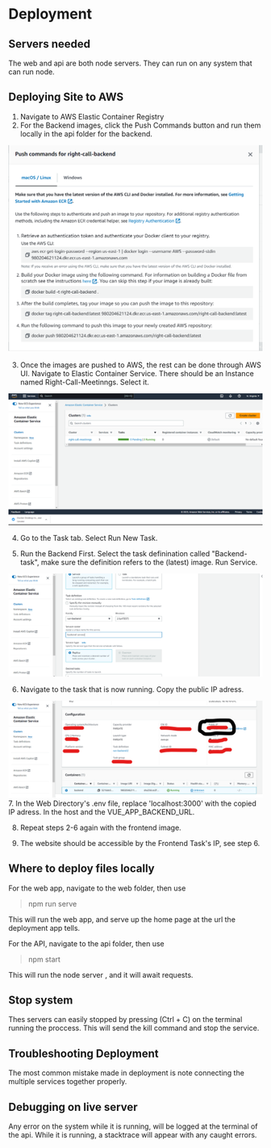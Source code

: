 # Deployment
## Servers needed
The web and api are both node servers. They can run on any system that can run node.

## Deploying Site to AWS
1. Navigate to AWS Elastic Container Registry
2. For the Backend images, click the Push Commands button and run them locally in the  api folder for the backend.

<img src='./Assets/AWS_Push_Cmds.png' alt="The modal showing CLI commands to push images."/>

3. Once the images are pushed to AWS, the rest can be done through AWS UI. Navigate to Elastic Container Service. There should be an Instance named Right-Call-Meetinngs. Select it.
<img src ='./Assets/running_ECS.png' alt ="running instances in AWS"/>

4. Go to the Task tab. Select Run New Task.

5. Run the Backend First. Select the task definination called "Backend-task", make sure the definition refers to the (latest) image. Run Service.
<img src = './Assets/new_service.png' alt= 'choices to run new service'/>

6. Navigate to the task that is now running. Copy the public IP adress.
<img src ="./Assets/IP_Address.png" alt="Where the IP is in AWS"/>
7. In the Web Directory's .env file, replace 'localhost:3000' with the copied IP adress. In the host and the VUE_APP_BACKEND_URL.

8. Repeat steps 2-6 again with the frontend image.

9. The website should be accessible by the Frontend Task's IP, see step 6.

## Where to deploy files locally
For the web app, navigate to the web folder, then use <br>
>npm run serve<br>

This will run the web app, and serve up the home page at the url the deployment app tells.

For the API, navigate to the api folder, then use <br>
>npm start<br>

This will run the node server , and it will await requests.


## Stop system
Thes servers can easily stopped by pressing (Ctrl + C) on the terminal running the proccess. This will send the kill command and stop the service.

## Troubleshooting Deployment
The most common mistake made in deployment is note connecting the multiple services together properly. 

## Debugging on live server
Any error on the system while it is running, will be logged at the terminal of the api. While it is running, a stacktrace will appear with any caught errors.